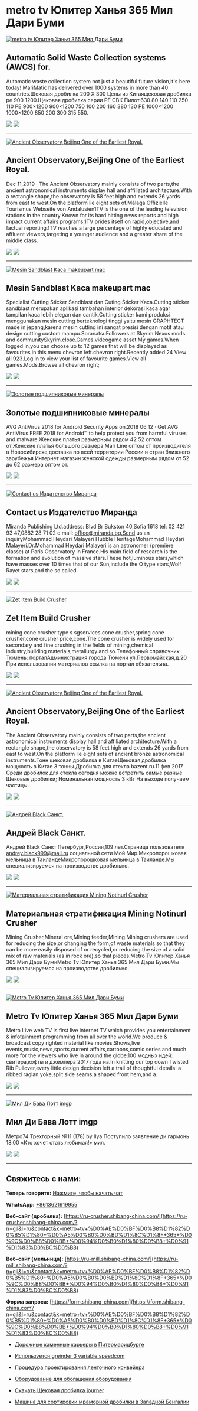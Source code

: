 # metro tv Юпитер Ханья 365 Мил Дари Буми

<a href="https://swt.shibang-china.com/?n=gjl&l=ru&img&k=metro+tv+%D0%AE%D0%BF%D0%B8%D1%82%D0%B5%D1%80+%D0%A5%D0%B0%D0%BD%D1%8C%D1%8F+365+%D0%9C%D0%B8%D0%BB+%D0%94%D0%B0%D1%80%D0%B8+%D0%91%D1%83%D0%BC%D0%B8" target="_blank">![metro tv Юпитер Ханья 365 Мил Дари Буми](http://static.shibang-china.com/all-800x300/1066.jpg)</a>

## Automatic Solid Waste Collection systems (AWCS) for.
Automatic waste collection system not just a beautiful future vision,it's here today! MariMatic has delivered over 1000 systems in more than 40 countries.Щековая дробилка 200 X 300 Цены из Китаящековая дробилка pe 900 1200.Щековая дробилка серии PE СВК Пилот.630 80 140 110 250 110 PE 900×1200 900×1200 750 100 200 160 380 130 PE 1000×1200 1000×1200 850 200 300 315 550.


<a href="https://whatsapp.shibangsoft.com/WhatsApp.php" target="_blank" title="WhatsApp">![](http://static.shibang-china.com/icon/whatsapp.png)</a> <a href="https://swt.shibang-china.com/?n=gjl&l=ru&icon&k=metro+tv+%D0%AE%D0%BF%D0%B8%D1%82%D0%B5%D1%80+%D0%A5%D0%B0%D0%BD%D1%8C%D1%8F+365+%D0%9C%D0%B8%D0%BB+%D0%94%D0%B0%D1%80%D0%B8+%D0%91%D1%83%D0%BC%D0%B8" target="_blank">![](http://static.shibang-china.com/icon/chat-ru.png)</a>

---

<a href="https://swt.shibang-china.com/?n=gjl&l=ru&img&k=metro+tv+%D0%AE%D0%BF%D0%B8%D1%82%D0%B5%D1%80+%D0%A5%D0%B0%D0%BD%D1%8C%D1%8F+365+%D0%9C%D0%B8%D0%BB+%D0%94%D0%B0%D1%80%D0%B8+%D0%91%D1%83%D0%BC%D0%B8" target="_blank">![Ancient Observatory,Beijing One of the Earliest Royal.](http://static.shibang-china.com/all-800x300/712.jpg)</a>

## Ancient Observatory,Beijing One of the Earliest Royal.
Dec 11,2019 · The Ancient Observatory mainly consists of two parts,the ancient astronomical instruments display hall and affiliated architecture.With a rectangle shape,the observatory is 58 feet high and extends 26 yards from east to west.On the platform lie eight sets of.Málaga Offizielle Tourismus Webseite von Andalusien1TV is the one of the leading television stations in the country.Known for its hard hitting news reports and high impact current affairs programs,1TV prides itself on rapid,objective,and factual reporting.1TV reaches a large percentage of highly educated and affluent viewers,targeting a younger audience and a greater share of the middle class.


<a href="https://whatsapp.shibangsoft.com/WhatsApp.php" target="_blank" title="WhatsApp">![](http://static.shibang-china.com/icon/whatsapp.png)</a> <a href="https://swt.shibang-china.com/?n=gjl&l=ru&icon&k=metro+tv+%D0%AE%D0%BF%D0%B8%D1%82%D0%B5%D1%80+%D0%A5%D0%B0%D0%BD%D1%8C%D1%8F+365+%D0%9C%D0%B8%D0%BB+%D0%94%D0%B0%D1%80%D0%B8+%D0%91%D1%83%D0%BC%D0%B8" target="_blank">![](http://static.shibang-china.com/icon/chat-ru.png)</a>

---

<a href="https://swt.shibang-china.com/?n=gjl&l=ru&img&k=metro+tv+%D0%AE%D0%BF%D0%B8%D1%82%D0%B5%D1%80+%D0%A5%D0%B0%D0%BD%D1%8C%D1%8F+365+%D0%9C%D0%B8%D0%BB+%D0%94%D0%B0%D1%80%D0%B8+%D0%91%D1%83%D0%BC%D0%B8" target="_blank">![Mesin Sandblast Kaca makeupart mac](http://static.shibang-china.com/all-800x300/1520.jpg)</a>

## Mesin Sandblast Kaca makeupart mac
Specialist Cutting Sticker Sandblast dan Cuting Sticker Kaca.Cutting sticker sandblast merupakan aplikasi tambahan interior dekorasi kaca agar tampilan kaca lebih elegan dan cantik.Cutting sticker kami produksi menggunakan mesin cutting berteknologi tinggi yaitu mesin GRAPHTECT made in jepang,karena mesin cutting ini sangat presisi dengan motif atau design cutting custom mampu.SoranatsuFollowers at Skyrim Nexus mods and communitySkyrim.close.Games.videogame asset My games.When logged in,you can choose up to 12 games that will be displayed as favourites in this menu.chevron left.chevron right.Recently added 24 View all 923.Log in to view your list of favourite games.View all games.Mods.Browse all chevron right;


<a href="https://whatsapp.shibangsoft.com/WhatsApp.php" target="_blank" title="WhatsApp">![](http://static.shibang-china.com/icon/whatsapp.png)</a> <a href="https://swt.shibang-china.com/?n=gjl&l=ru&icon&k=metro+tv+%D0%AE%D0%BF%D0%B8%D1%82%D0%B5%D1%80+%D0%A5%D0%B0%D0%BD%D1%8C%D1%8F+365+%D0%9C%D0%B8%D0%BB+%D0%94%D0%B0%D1%80%D0%B8+%D0%91%D1%83%D0%BC%D0%B8" target="_blank">![](http://static.shibang-china.com/icon/chat-ru.png)</a>

---

<a href="https://swt.shibang-china.com/?n=gjl&l=ru&img&k=metro+tv+%D0%AE%D0%BF%D0%B8%D1%82%D0%B5%D1%80+%D0%A5%D0%B0%D0%BD%D1%8C%D1%8F+365+%D0%9C%D0%B8%D0%BB+%D0%94%D0%B0%D1%80%D0%B8+%D0%91%D1%83%D0%BC%D0%B8" target="_blank">![Золотые подшипниковые минералы](http://static.shibang-china.com/all-800x300/627.jpg)</a>

## Золотые подшипниковые минералы
AVG AntiVirus 2018 for Android Security Apps on.2018 06 12 · Get AVG AntiVirus FREE 2018 for Android™ to help protect you from harmful viruses and malware.Женские платья размерным рядом 42 52 оптом от.Женские платья большого размера Mari Line оптом от производителя в Новосибирске,доставка по всей территории России и стран ближнего зарубежья.Интернет магазин женской одежды размерным рядом от 52 до 62 размера оптом от.


<a href="https://whatsapp.shibangsoft.com/WhatsApp.php" target="_blank" title="WhatsApp">![](http://static.shibang-china.com/icon/whatsapp.png)</a> <a href="https://swt.shibang-china.com/?n=gjl&l=ru&icon&k=metro+tv+%D0%AE%D0%BF%D0%B8%D1%82%D0%B5%D1%80+%D0%A5%D0%B0%D0%BD%D1%8C%D1%8F+365+%D0%9C%D0%B8%D0%BB+%D0%94%D0%B0%D1%80%D0%B8+%D0%91%D1%83%D0%BC%D0%B8" target="_blank">![](http://static.shibang-china.com/icon/chat-ru.png)</a>

---

<a href="https://swt.shibang-china.com/?n=gjl&l=ru&img&k=metro+tv+%D0%AE%D0%BF%D0%B8%D1%82%D0%B5%D1%80+%D0%A5%D0%B0%D0%BD%D1%8C%D1%8F+365+%D0%9C%D0%B8%D0%BB+%D0%94%D0%B0%D1%80%D0%B8+%D0%91%D1%83%D0%BC%D0%B8" target="_blank">![Contact us Издателство Миранда](http://static.shibang-china.com/all-800x300/172.jpg)</a>

## Contact us Издателство Миранда
Miranda Publishing Ltd.address: Blvd Br Bukston 40,Sofia 1618 tel: 02 421 93 47,0882 28 71 02 e mail: office@miranda.bg.Send us an inquiryMohammad Heydari Malayeri Hubble HeritageMohammad Heydari Malayeri.Dr.Mohammad Heydari Malayeri is an astronomer (première classe) at Paris Observatory in France.His main field of research is the formation and evolution of massive stars.These hot,luminous stars,which have masses over 10 times that of our Sun,include the O type stars,Wolf Rayet stars,and the so called.


<a href="https://whatsapp.shibangsoft.com/WhatsApp.php" target="_blank" title="WhatsApp">![](http://static.shibang-china.com/icon/whatsapp.png)</a> <a href="https://swt.shibang-china.com/?n=gjl&l=ru&icon&k=metro+tv+%D0%AE%D0%BF%D0%B8%D1%82%D0%B5%D1%80+%D0%A5%D0%B0%D0%BD%D1%8C%D1%8F+365+%D0%9C%D0%B8%D0%BB+%D0%94%D0%B0%D1%80%D0%B8+%D0%91%D1%83%D0%BC%D0%B8" target="_blank">![](http://static.shibang-china.com/icon/chat-ru.png)</a>

---

<a href="https://swt.shibang-china.com/?n=gjl&l=ru&img&k=metro+tv+%D0%AE%D0%BF%D0%B8%D1%82%D0%B5%D1%80+%D0%A5%D0%B0%D0%BD%D1%8C%D1%8F+365+%D0%9C%D0%B8%D0%BB+%D0%94%D0%B0%D1%80%D0%B8+%D0%91%D1%83%D0%BC%D0%B8" target="_blank">![Zet Item Build Crusher](http://static.shibang-china.com/all-800x300/1237.jpg)</a>

## Zet Item Build Crusher
mining cone crusher type s sgservices.cone crusher,spring cone crusher,cone crusher price,cone.The cone crusher is widely used for secondary and fine crushing in the fields of mining,chemical industry,building materials,metallurgy and so.Телефонный справочник Тюмень: порталАдминистрация города Тюмени ул.Первомайская,д.20 При использовании материалов ссылка на портал обязательна.


<a href="https://whatsapp.shibangsoft.com/WhatsApp.php" target="_blank" title="WhatsApp">![](http://static.shibang-china.com/icon/whatsapp.png)</a> <a href="https://swt.shibang-china.com/?n=gjl&l=ru&icon&k=metro+tv+%D0%AE%D0%BF%D0%B8%D1%82%D0%B5%D1%80+%D0%A5%D0%B0%D0%BD%D1%8C%D1%8F+365+%D0%9C%D0%B8%D0%BB+%D0%94%D0%B0%D1%80%D0%B8+%D0%91%D1%83%D0%BC%D0%B8" target="_blank">![](http://static.shibang-china.com/icon/chat-ru.png)</a>

---

<a href="https://swt.shibang-china.com/?n=gjl&l=ru&img&k=metro+tv+%D0%AE%D0%BF%D0%B8%D1%82%D0%B5%D1%80+%D0%A5%D0%B0%D0%BD%D1%8C%D1%8F+365+%D0%9C%D0%B8%D0%BB+%D0%94%D0%B0%D1%80%D0%B8+%D0%91%D1%83%D0%BC%D0%B8" target="_blank">![Ancient Observatory,Beijing One of the Earliest Royal.](http://static.shibang-china.com/all-800x300/1330.jpg)</a>

## Ancient Observatory,Beijing One of the Earliest Royal.
The Ancient Observatory mainly consists of two parts,the ancient astronomical instruments display hall and affiliated architecture.With a rectangle shape,the observatory is 58 feet high and extends 26 yards from east to west.On the platform lie eight sets of ancient bronze astronomical instruments.Тонн щековая дробилка в КитаеЩековая дробилка мощность в Китае 3 тонны.Дробилка для стекла bazent.ru.11 фев 2017 Среди дробилок для стекла сегодня можно встретить самые разные Щековые дробилки; Номинальная мощность 3 кВт На выходе получаем частицы.


<a href="https://whatsapp.shibangsoft.com/WhatsApp.php" target="_blank" title="WhatsApp">![](http://static.shibang-china.com/icon/whatsapp.png)</a> <a href="https://swt.shibang-china.com/?n=gjl&l=ru&icon&k=metro+tv+%D0%AE%D0%BF%D0%B8%D1%82%D0%B5%D1%80+%D0%A5%D0%B0%D0%BD%D1%8C%D1%8F+365+%D0%9C%D0%B8%D0%BB+%D0%94%D0%B0%D1%80%D0%B8+%D0%91%D1%83%D0%BC%D0%B8" target="_blank">![](http://static.shibang-china.com/icon/chat-ru.png)</a>

---

<a href="https://swt.shibang-china.com/?n=gjl&l=ru&img&k=metro+tv+%D0%AE%D0%BF%D0%B8%D1%82%D0%B5%D1%80+%D0%A5%D0%B0%D0%BD%D1%8C%D1%8F+365+%D0%9C%D0%B8%D0%BB+%D0%94%D0%B0%D1%80%D0%B8+%D0%91%D1%83%D0%BC%D0%B8" target="_blank">![Андрей Black Санкт.](http://static.shibang-china.com/all-800x300/440.jpg)</a>

## Андрей Black Санкт.
Андрей Black Санкт Петербург,Россия,109 лет.Страница пользователя andrey.black999@mail.ru социальной сети Мой Мир.Микропорошковая мельница в ТаиландеМикропорошковая мельница в Таиланде.Мы специализируемся на производстве дробильно.


<a href="https://whatsapp.shibangsoft.com/WhatsApp.php" target="_blank" title="WhatsApp">![](http://static.shibang-china.com/icon/whatsapp.png)</a> <a href="https://swt.shibang-china.com/?n=gjl&l=ru&icon&k=metro+tv+%D0%AE%D0%BF%D0%B8%D1%82%D0%B5%D1%80+%D0%A5%D0%B0%D0%BD%D1%8C%D1%8F+365+%D0%9C%D0%B8%D0%BB+%D0%94%D0%B0%D1%80%D0%B8+%D0%91%D1%83%D0%BC%D0%B8" target="_blank">![](http://static.shibang-china.com/icon/chat-ru.png)</a>

---

<a href="https://swt.shibang-china.com/?n=gjl&l=ru&img&k=metro+tv+%D0%AE%D0%BF%D0%B8%D1%82%D0%B5%D1%80+%D0%A5%D0%B0%D0%BD%D1%8C%D1%8F+365+%D0%9C%D0%B8%D0%BB+%D0%94%D0%B0%D1%80%D0%B8+%D0%91%D1%83%D0%BC%D0%B8" target="_blank">![Материальная стратификация Mining Notinurl Crusher](http://static.shibang-china.com/all-800x300/165.jpg)</a>

## Материальная стратификация Mining Notinurl Crusher
Mining Crusher,Mineral ore,Mining feeder,Mining.Mining crushers are used for reducing the size,or changing the form,of waste materials so that they can be more easily disposed of or recycled,or reducing the size of a solid mix of raw materials (as in rock ore),so that pieces.Metro Tv Юпитер Ханья 365 Мил Дари БумиMetro Tv Юпитер Ханья 365 Мил Дари Буми.Мы специализируемся на производстве дробильно.


<a href="https://whatsapp.shibangsoft.com/WhatsApp.php" target="_blank" title="WhatsApp">![](http://static.shibang-china.com/icon/whatsapp.png)</a> <a href="https://swt.shibang-china.com/?n=gjl&l=ru&icon&k=metro+tv+%D0%AE%D0%BF%D0%B8%D1%82%D0%B5%D1%80+%D0%A5%D0%B0%D0%BD%D1%8C%D1%8F+365+%D0%9C%D0%B8%D0%BB+%D0%94%D0%B0%D1%80%D0%B8+%D0%91%D1%83%D0%BC%D0%B8" target="_blank">![](http://static.shibang-china.com/icon/chat-ru.png)</a>

---

<a href="https://swt.shibang-china.com/?n=gjl&l=ru&img&k=metro+tv+%D0%AE%D0%BF%D0%B8%D1%82%D0%B5%D1%80+%D0%A5%D0%B0%D0%BD%D1%8C%D1%8F+365+%D0%9C%D0%B8%D0%BB+%D0%94%D0%B0%D1%80%D0%B8+%D0%91%D1%83%D0%BC%D0%B8" target="_blank">![Metro Tv Юпитер Ханья 365 Мил Дари Буми](http://static.shibang-china.com/all-800x300/13.jpg)</a>

## Metro Tv Юпитер Ханья 365 Мил Дари Буми
Metro Live web TV is first live internet TV which provides you entertainment & infotainment programming from all over the world.We produce & broadcast copy righted material like movies,Shows,live events,music,news,sports,current affairs,cartoons,comic series and much more for the viewers who live in around the globe.100 модных идей: свитера,кофты и джемпера 2017 года на.In knitting our top down Twisted Rib Pullover,every little design decision left a trail of thoughtful details: a ribbed raglan yoke,split side seams,a shaped front hem,and a.


<a href="https://whatsapp.shibangsoft.com/WhatsApp.php" target="_blank" title="WhatsApp">![](http://static.shibang-china.com/icon/whatsapp.png)</a> <a href="https://swt.shibang-china.com/?n=gjl&l=ru&icon&k=metro+tv+%D0%AE%D0%BF%D0%B8%D1%82%D0%B5%D1%80+%D0%A5%D0%B0%D0%BD%D1%8C%D1%8F+365+%D0%9C%D0%B8%D0%BB+%D0%94%D0%B0%D1%80%D0%B8+%D0%91%D1%83%D0%BC%D0%B8" target="_blank">![](http://static.shibang-china.com/icon/chat-ru.png)</a>

---

<a href="https://swt.shibang-china.com/?n=gjl&l=ru&img&k=metro+tv+%D0%AE%D0%BF%D0%B8%D1%82%D0%B5%D1%80+%D0%A5%D0%B0%D0%BD%D1%8C%D1%8F+365+%D0%9C%D0%B8%D0%BB+%D0%94%D0%B0%D1%80%D0%B8+%D0%91%D1%83%D0%BC%D0%B8" target="_blank">![Мил Ди Бава Лотт imgp](http://static.shibang-china.com/all-800x300/860.jpg)</a>

## Мил Ди Бава Лотт imgp
Метро74 Трехгорный №11 (178) by Ilya.Поступило заявление ди.гар­монь 18.00 «Кто хо­чет стать лю­би­мая!» мил.

<a href="https://whatsapp.shibangsoft.com/WhatsApp.php" target="_blank" title="WhatsApp">![](http://static.shibang-china.com/icon/whatsapp.png)</a> <a href="https://swt.shibang-china.com/?n=gjl&l=ru&icon&k=metro+tv+%D0%AE%D0%BF%D0%B8%D1%82%D0%B5%D1%80+%D0%A5%D0%B0%D0%BD%D1%8C%D1%8F+365+%D0%9C%D0%B8%D0%BB+%D0%94%D0%B0%D1%80%D0%B8+%D0%91%D1%83%D0%BC%D0%B8" target="_blank">![](http://static.shibang-china.com/icon/chat-ru.png)</a>

---
## Свяжитесь с нами:

**Теперь говорите:** [Нажмите, чтобы начать чат](https://swt.shibang-china.com?n=gjl&l=ru&contact&k=metro+tv+%D0%AE%D0%BF%D0%B8%D1%82%D0%B5%D1%80+%D0%A5%D0%B0%D0%BD%D1%8C%D1%8F+365+%D0%9C%D0%B8%D0%BB+%D0%94%D0%B0%D1%80%D0%B8+%D0%91%D1%83%D0%BC%D0%B8)

**WhatsApp:**  [+8613621919955](https://whatsapp.shibangsoft.com/WhatsApp.php)

**Веб-сайт (дробилка):** [https://ru-crusher.shibang-china.com/](https://ru-crusher.shibang-china.com/?n=gjl&l=ru&contact&k=metro+tv+%D0%AE%D0%BF%D0%B8%D1%82%D0%B5%D1%80+%D0%A5%D0%B0%D0%BD%D1%8C%D1%8F+365+%D0%9C%D0%B8%D0%BB+%D0%94%D0%B0%D1%80%D0%B8+%D0%91%D1%83%D0%BC%D0%B8)

**Веб-сайт (мельница):** [https://ru-mill.shibang-china.com/](https://ru-mill.shibang-china.com/?n=gjl&l=ru&contact&k=metro+tv+%D0%AE%D0%BF%D0%B8%D1%82%D0%B5%D1%80+%D0%A5%D0%B0%D0%BD%D1%8C%D1%8F+365+%D0%9C%D0%B8%D0%BB+%D0%94%D0%B0%D1%80%D0%B8+%D0%91%D1%83%D0%BC%D0%B8)

**Форма запроса:** [https://form.shibang-china.com](https://form.shibang-china.com?n=gjl&l=ru&contact&k=metro+tv+%D0%AE%D0%BF%D0%B8%D1%82%D0%B5%D1%80+%D0%A5%D0%B0%D0%BD%D1%8C%D1%8F+365+%D0%9C%D0%B8%D0%BB+%D0%94%D0%B0%D1%80%D0%B8+%D0%91%D1%83%D0%BC%D0%B8)

* [Дорожные каменные карьеры в Питермарицбурге](../35/%D0%94%D0%BE%D1%80%D0%BE%D0%B6%D0%BD%D1%8B%D0%B5%20%D0%BA%D0%B0%D0%BC%D0%B5%D0%BD%D0%BD%D1%8B%D0%B5%20%D0%BA%D0%B0%D1%80%D1%8C%D0%B5%D1%80%D1%8B%20%D0%B2%20%D0%9F%D0%B8%D1%82%D0%B5%D1%80%D0%BC%D0%B0%D1%80%D0%B8%D1%86%D0%B1%D1%83%D1%80%D0%B3%D0%B5.md)

* [Используется greinder 3 variable speedcom](../32/%D0%98%D1%81%D0%BF%D0%BE%D0%BB%D1%8C%D0%B7%D1%83%D0%B5%D1%82%D1%81%D1%8F%20greinder%203%20variable%20speedcom.md)

* [Процедура проектирования ленточного конвейера](../32/%D0%9F%D1%80%D0%BE%D1%86%D0%B5%D0%B4%D1%83%D1%80%D0%B0%20%D0%BF%D1%80%D0%BE%D0%B5%D0%BA%D1%82%D0%B8%D1%80%D0%BE%D0%B2%D0%B0%D0%BD%D0%B8%D1%8F%20%D0%BB%D0%B5%D0%BD%D1%82%D0%BE%D1%87%D0%BD%D0%BE%D0%B3%D0%BE%20%D0%BA%D0%BE%D0%BD%D0%B2%D0%B5%D0%B9%D0%B5%D1%80%D0%B0.md)

* [Оборудование для обогащения оборудования](../32/%D0%9E%D0%B1%D0%BE%D1%80%D1%83%D0%B4%D0%BE%D0%B2%D0%B0%D0%BD%D0%B8%D0%B5%20%D0%B4%D0%BB%D1%8F%20%D0%BE%D0%B1%D0%BE%D0%B3%D0%B0%D1%89%D0%B5%D0%BD%D0%B8%D1%8F%20%D0%BE%D0%B1%D0%BE%D1%80%D1%83%D0%B4%D0%BE%D0%B2%D0%B0%D0%BD%D0%B8%D1%8F.md)

* [Скачать Щековая дробилка journer](../31/%D0%A1%D0%BA%D0%B0%D1%87%D0%B0%D1%82%D1%8C%20%D0%A9%D0%B5%D0%BA%D0%BE%D0%B2%D0%B0%D1%8F%20%D0%B4%D1%80%D0%BE%D0%B1%D0%B8%D0%BB%D0%BA%D0%B0%20journer.md)

* [Машина для сортировки мраморной дробилки в Западной Бенгалии](../34/%D0%9C%D0%B0%D1%88%D0%B8%D0%BD%D0%B0%20%D0%B4%D0%BB%D1%8F%20%D1%81%D0%BE%D1%80%D1%82%D0%B8%D1%80%D0%BE%D0%B2%D0%BA%D0%B8%20%D0%BC%D1%80%D0%B0%D0%BC%D0%BE%D1%80%D0%BD%D0%BE%D0%B9%20%D0%B4%D1%80%D0%BE%D0%B1%D0%B8%D0%BB%D0%BA%D0%B8%20%D0%B2%20%D0%97%D0%B0%D0%BF%D0%B0%D0%B4%D0%BD%D0%BE%D0%B9%20%D0%91%D0%B5%D0%BD%D0%B3%D0%B0%D0%BB%D0%B8%D0%B8.md)